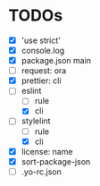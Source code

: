 # TODOs

- [x] 'use strict'
- [x] console.log
- [x] package.json main
- [ ] request: ora
- [x] prettier: cli
- [ ] eslint
  - [ ] rule
  - [x] cli
- [ ] stylelint
  - [ ] rule
  - [x] cli
- [x] license: name
- [x] sort-package-json
- [ ] .yo-rc.json
